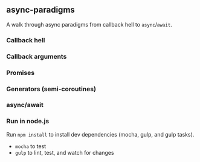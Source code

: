 ## async-paradigms

A walk through async paradigms from callback hell to `async`/`await`.

### Callback hell

### Callback arguments

### Promises

### Generators (semi-coroutines)

### async/await

### Run in node.js
Run `npm install` to install dev dependencies (mocha, gulp, and gulp tasks).

- `mocha` to test
- `gulp` to lint, test, and watch for changes
